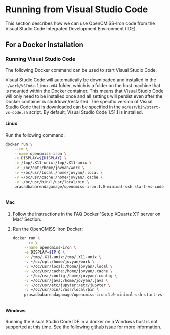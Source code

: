 # Running from Visual Studio Code

This section describes how we can use OpenCMISS-Iron code from the 
Visual Studio Code Integrated Development Environment (IDE).

## For a Docker installation

### Running Visual Studio Code
The following Docker command can be used to start Visual Studio Code. 

Visual Studio Code will automatically be downloaded and installed in the `~/work/VSCode-linux-x64` folder, which is a folder on the host machine that is mounted within the Docker container. This means that Visual Studio Code will only need to be installed once and all settings will persist even after the Docker container is shutdown/restarted. The specific version of Visual Studio Code that is downloaded can be specified in the `oc/usr/bin/start-vs-code.sh` script. By default, Visual Studio Code 1.51.1 is installed.

#### Linux
Run the following command:
```bash
docker run \
    --rm \
    --name opencmiss-iron \
    -e DISPLAY=${DISPLAY} \
    -v /tmp/.X11-unix:/tmp/.X11-unix \
    -v ~/oc/opt:/home/jovyan/work \
    -v ~/oc/usr/local:/home/jovyan/.local \
    -v ~/oc/usr/cache:/home/jovyan/.cache \
    -v ~/oc/usr/bin/:/usr/local/bin \
    prasadbabarendagamage/opencmiss-iron:1.0-minimal-ssh start-vs-code.sh
```

``` Important:: Ensure that there are no trailing spaces following the end of line backslash deliminators.
```

#### Mac
1. Follow the instructions in the FAQ Docker 'Setup XQuartz X11 server on Mac' Section.

2. Run the OpenCMISS-Iron Docker:
    ```bash
    docker run \
         --rm \
         --name opencmiss-iron \
         -e DISPLAY=$IP:0 \
         -v /tmp/.X11-unix:/tmp/.X11-unix \
         -v ~/oc/opt:/home/jovyan/work \
         -v ~/oc/usr/local:/home/jovyan/.local \
         -v ~/oc/usr/cache:/home/jovyan/.cache \
         -v ~/oc/usr/config:/home/jovyan/.config \
         -v ~/oc/usr/java:/home/jovyan/.java \
         -v ~/oc/usr/etc/jupyter:/etc/jupyter \
         -v ~/oc/usr/bin/:/usr/local/bin \
         prasadbabarendagamage/opencmiss-iron:1.0-minimal-ssh start-vs-code.sh
    ```
   
    ``` Important:: Ensure that there are no trailing spaces following the end of line backslash deliminators.
    ```
#### Windows
Running the Visual Studio Code IDE in a docker on a Windows host is not supported at this time. See the following [github issue](https://github.com/OpenCMISS-Examples/OpenCMISS-Iron-tutorials/issues/8) for more information.